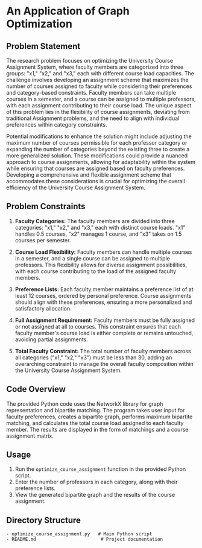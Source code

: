 # An Application of Graph Optimization

## Problem Statement

The research problem focuses on optimizing the University Course Assignment System, where faculty members are categorized into three groups: "x1," "x2," and "x3," each with different course load capacities. The challenge involves developing an assignment scheme that maximizes the number of courses assigned to faculty while considering their preferences and category-based constraints. Faculty members can take multiple courses in a semester, and a course can be assigned to multiple professors, with each assignment contributing to their course load. The unique aspect of this problem lies in the flexibility of course assignments, deviating from traditional Assignment problems, and the need to align with individual preferences within category constraints.

Potential modifications to enhance the solution might include adjusting the maximum number of courses permissible for each professor category or expanding the number of categories beyond the existing three to create a more generalized solution. These modifications could provide a nuanced approach to course assignments, allowing for adaptability within the system while ensuring that courses are assigned based on faculty preferences. Developing a comprehensive and flexible assignment scheme that accommodates these considerations is crucial for optimizing the overall efficiency of the University Course Assignment System.

## Problem Constraints

1. **Faculty Categories:** The faculty members are divided into three categories: "x1," "x2," and "x3," each with distinct course loads. "x1" handles 0.5 courses, "x2" manages 1 course, and "x3" takes on 1.5 courses per semester.

2. **Course Load Flexibility:** Faculty members can handle multiple courses in a semester, and a single course can be assigned to multiple professors. This flexibility allows for diverse assignment possibilities, with each course contributing to the load of the assigned faculty members.

3. **Preference Lists:** Each faculty member maintains a preference list of at least 12 courses, ordered by personal preference. Course assignments should align with these preferences, ensuring a more personalized and satisfactory allocation.

4. **Full Assignment Requirement:** Faculty members must be fully assigned or not assigned at all to courses. This constraint ensures that each faculty member's course load is either complete or remains untouched, avoiding partial assignments.

5. **Total Faculty Constraint:** The total number of faculty members across all categories ("x1," "x2," "x3") must be less than 30, adding an overarching constraint to manage the overall faculty composition within the University Course Assignment System.


## Code Overview

The provided Python code uses the NetworkX library for graph representation and bipartite matching. The program takes user input for faculty preferences, creates a bipartite graph, performs maximum bipartite matching, and calculates the total course load assigned to each faculty member. The results are displayed in the form of matchings and a course assignment matrix.

## Usage

1. Run the `optimize_course_assignment` function in the provided Python script.
2. Enter the number of professors in each category, along with their preference lists.
3. View the generated bipartite graph and the results of the course assignment.

## Directory Structure

```plaintext
- optimize_course_assignment.py   # Main Python script
- README.md                        # Project documentation

